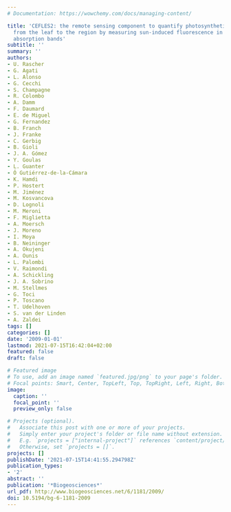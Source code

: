 ```yaml
---
# Documentation: https://wowchemy.com/docs/managing-content/

title: 'CEFLES2: the remote sensing component to quantify photosynthetic efficiency
  from the leaf to the region by measuring sun-induced fluorescence in the oxygen
  absorption bands'
subtitle: ''
summary: ''
authors:
- U. Rascher
- G. Agati
- L. Alonso
- G. Cecchi
- S. Champagne
- R. Colombo
- A. Damm
- F. Daumard
- E. de Miguel
- G. Fernandez
- B. Franch
- J. Franke
- C. Gerbig
- B. Gioli
- J. A. Gómez
- Y. Goulas
- L. Guanter
- Ó Gutiérrez-de-la-Cámara
- K. Hamdi
- P. Hostert
- M. Jiménez
- M. Kosvancova
- D. Lognoli
- M. Meroni
- F. Miglietta
- A. Moersch
- J. Moreno
- I. Moya
- B. Neininger
- A. Okujeni
- A. Ounis
- L. Palombi
- V. Raimondi
- A. Schickling
- J. A. Sobrino
- M. Stellmes
- G. Toci
- P. Toscano
- T. Udelhoven
- S. van der Linden
- A. Zaldei
tags: []
categories: []
date: '2009-01-01'
lastmod: 2021-07-15T16:42:04+02:00
featured: false
draft: false

# Featured image
# To use, add an image named `featured.jpg/png` to your page's folder.
# Focal points: Smart, Center, TopLeft, Top, TopRight, Left, Right, BottomLeft, Bottom, BottomRight.
image:
  caption: ''
  focal_point: ''
  preview_only: false

# Projects (optional).
#   Associate this post with one or more of your projects.
#   Simply enter your project's folder or file name without extension.
#   E.g. `projects = ["internal-project"]` references `content/project/deep-learning/index.md`.
#   Otherwise, set `projects = []`.
projects: []
publishDate: '2021-07-15T14:41:55.294798Z'
publication_types:
- '2'
abstract: ''
publication: '*Biogeosciences*'
url_pdf: http://www.biogeosciences.net/6/1181/2009/
doi: 10.5194/bg-6-1181-2009
---
```

